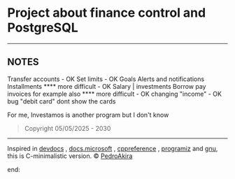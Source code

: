 
# Project about finance control and PostgreSQL

---

## NOTES



Transfer accounts - OK
Set limits        - OK 
Goals
Alerts and notifications
Installments        **** more difficult - OK 
Salary | investments
Borrow
pay invoices for example also  **** more difficult  - OK 
changing "income"   - OK  
bug "debit card" dont show the cards


For me, Investamos is another program but I don't know









> Copyright 05/05/2025 - 2030

---




Inspired in [devdocs](https://devdocs.io/c/) , [docs.microsoft](https://docs.microsoft.com/en-us/cpp/c-language/?view=msvc-170) , [cppreference](https://en.cppreference.com/w/c/language) , [programiz](https://www.programiz.com/c-programming) and [gnu](https://www.gnu.org/software/gnu-c-manual/gnu-c-manual.html), this is C-minimalistic version.
© [PedroAkira](https://www.instagram.com/pedro.akira.3)

end:
